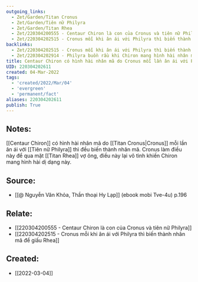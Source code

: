 ```yaml
---
outgoing_links:
  - Zet/Garden/Titan Cronus
  - Zet/Garden/Tiên nữ Philyra
  - Zet/Garden/Titan Rhea
  - Zet/220304200555 - Centaur Chiron là con của Cronus và tiên nữ Philyra
  - Zet/220304202515 - Cronus mỗi khi ân ái với Philyra thì biến thành nhân mã để giấu Rhea
backlinks:
  - Zet/220304202515 - Cronus mỗi khi ân ái với Philyra thì biến thành nhân mã để giấu Rhea
  - Zet/220304202914 - Philyra buồn rầu khi Chiron mang hình hài nhân mã, bà cầu khấn các vị thần biến mình thành 1 cây bồ đề
title: Centaur Chiron có hình hài nhân mã do Cronus mỗi lần ân ái với Philyra thì đều biến thành nhân mã
UID: 220304202611
created: 04-Mar-2022
tags:
  - 'created/2022/Mar/04'
  - 'evergreen'
  - 'permanent/fact'
aliases: 220304202611
publish: True
---
```

## Notes:
[[Centaur Chiron]] có hình hài nhân mã do [[Titan Cronus|Cronus]] mỗi lần ân ái với [[Tiên nữ Philyra]] thì đều biến thành nhân mã. Cronus làm điều này để qua mặt [[Titan Rhea]] vợ ông, điều này lại vô tình khiến Chiron mang hình hài dị dạng này.

## Source:
- [[@ Nguyễn Văn Khỏa, Thần thoại Hy Lạp]] (ebook mobi Tve-4u) p.196

## Relate:
- [[220304200555 - Centaur Chiron là con của Cronus và tiên nữ Philyra]]
- [[220304202515 - Cronus mỗi khi ân ái với Philyra thì biến thành nhân mã để giấu Rhea]]
## Created:
- [[2022-03-04]]
